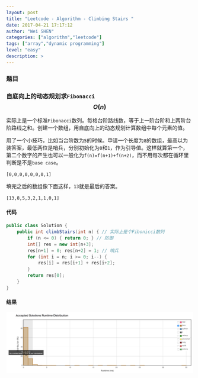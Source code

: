 ```yaml
---
layout: post
title: "Leetcode - Algorithm - Climbing Stairs "
date: 2017-04-21 17:17:12
author: "Wei SHEN"
categories: ["algorithm","leetcode"]
tags: ["array","dynamic programming"]
level: "easy"
description: >
---
```


### 题目

### 自底向上的动态规划求`Fibonacci` $$O(n)$$
实际上是一个标准`Fibonacci`数列。每格台阶路线数，等于上一阶台阶和上两阶台阶路线之和。创建一个数组，用自底向上的动态规划计算数组中每个元素的值。

用了一个小技巧，比如当台阶数为`5`的时候。申请一个长度为`8`的数组，最高以为装答案，最低两位是哨兵，分别初始化为`0`和`1`，作为引导值。这样就算第一个，第二个数字的产生也可以一般化为`f(n)=f(n+1)+f(n+2)`，而不用每次都在循环里判断是不是`base case`。
```
[0,0,0,0,0,0,0,1]
```
填完之后的数组像下面这样，`13`就是最后的答案。
```
[13,8,5,3,2,1,1,0,1]
```

#### 代码
```java
public class Solution {
    public int climbStairs(int n) { // 实际上是个Fibonicci数列
        if (n <= 0) { return 0; } // 防御
        int[] res = new int[n+3];
        res[n+1] = 0; res[n+2] = 1; // 哨兵
        for (int i = n; i >= 0; i--) {
            res[i] = res[i+1] + res[i+2];
        }
        return res[0];
    }
}
```

#### 结果
![climbing-stairs-1](/images/leetcode/climbing-stairs-1.png)
